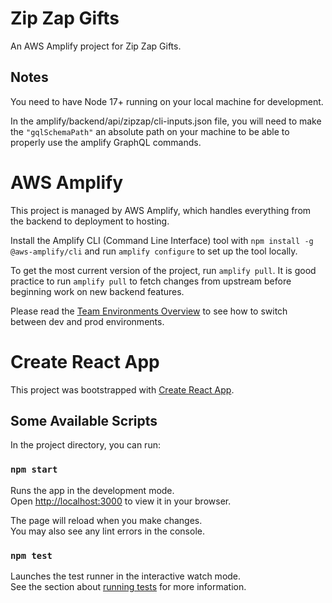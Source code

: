 # Zip Zap Gifts

An AWS Amplify project for Zip Zap Gifts.

## Notes

You need to have Node 17+ running on your local machine for development.

In the amplify/backend/api/zipzap/cli-inputs.json file, you will need to make the `"gqlSchemaPath"` an absolute path on your machine to be able to properly use the amplify GraphQL commands.

# AWS Amplify

This project is managed by AWS Amplify, which handles everything from the backend to deployment to hosting.

Install the Amplify CLI (Command Line Interface) tool with `npm install -g @aws-amplify/cli` and run `amplify configure` to set up the tool locally.

To get the most current version of the project, run `amplify pull`. It is good practice to run `amplify pull` to fetch changes from upstream before beginning work on new backend features.

Please read the [Team Environments Overview](https://docs.amplify.aws/cli/teams/overview/) to see how to switch between dev and prod environments.

# Create React App

This project was bootstrapped with [Create React App](https://github.com/facebook/create-react-app).

## Some Available Scripts

In the project directory, you can run:

### `npm start`

Runs the app in the development mode.\
Open [http://localhost:3000](http://localhost:3000) to view it in your browser.

The page will reload when you make changes.\
You may also see any lint errors in the console.

### `npm test`

Launches the test runner in the interactive watch mode.\
See the section about [running tests](https://facebook.github.io/create-react-app/docs/running-tests) for more information.
